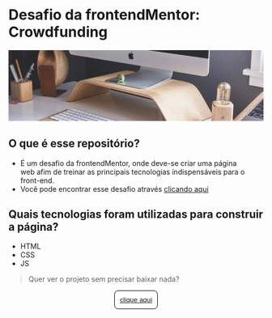 # Desafio da frontendMentor: Crowdfunding

![crowdfunding-bg](./images/image-hero-desktop.jpg)

## O que é esse repositório?
* É um desafio da frontendMentor, onde deve-se criar uma página<br>
 web afim de treinar as principais tecnologias indispensáveis
 para o front-end.
* Você pode encontrar esse desafio através [clicando aqui](https://www.frontendmentor.io/challenges/crowdfunding-product-page-7uvcZe7ZR)
 
##  Quais tecnologias foram utilizadas para construir a página?
* HTML
* CSS
* JS

>Quer ver o projeto sem precisar baixar nada?

<button> [clique aqui](https://crowdfunding-fawn.vercel.app/) </button>

<style>
    button {
    display: block;
    margin: auto;
    border-radius: 8px;
    border: none;
    padding: 10px;
    border: .5px solid black;
    background: white;
    }
</style>